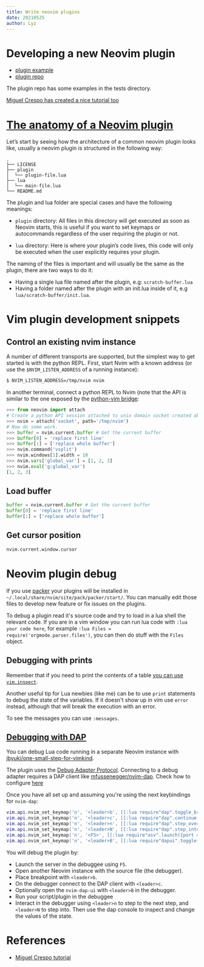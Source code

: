 ```yaml
---
title: Write neovim plugins
date: 20210525
author: Lyz
---
```


# Developing a new Neovim plugin

* [plugin example](https://github.com/jacobsimpson/nvim-example-python-plugin)
* [plugin repo](https://github.com/neovim/python-client)

The plugin repo has some examples in the tests directory.

[Miguel Crespo has created a nice tutorial too](https://miguelcrespo.co/posts/how-to-write-a-neovim-plugin-in-lua)
# [The anatomy of a Neovim plugin](https://miguelcrespo.co/posts/how-to-write-a-neovim-plugin-in-lua) 

Let’s start by seeing how the architecture of a common neovim plugin looks like, usually a neovim plugin is structured in the following way:

```code
.
├── LICENSE
├── plugin
│  └── plugin-file.lua
├── lua
│  └── main-file.lua
└── README.md

```

The plugin and lua folder are special cases and have the following meanings:

- `plugin` directory: All files in this directory will get executed as soon as Neovim starts, this is useful if you want to set keymaps or autocommands regardless of the user requiring the plugin or not.

- `lua` directory: Here is where your plugin’s code lives, this code will only be executed when the user explicitly requires your plugin.

The naming of the files is important and will usually be the same as the plugin, there are two ways to do it:

- Having a single lua file named after the plugin, e.g: `scratch-buffer.lua`
- Having a folder named after the plugin with an init.lua inside of it, e.g `lua/scratch-buffer/init.lua`.

# Vim plugin development snippets

## Control an existing nvim instance

A number of different transports are supported, but the simplest way to get
started is with the python REPL. First, start Nvim with a known address (or use
the `$NVIM_LISTEN_ADDRESS` of a running instance):

```sh
$ NVIM_LISTEN_ADDRESS=/tmp/nvim nvim
```

In another terminal, connect a python REPL to Nvim (note that the API is similar
to the one exposed by the [python-vim
bridge](http://vimdoc.sourceforge.net/htmldoc/if_pyth.html#python-vim):

```python
>>> from neovim import attach
# Create a python API session attached to unix domain socket created above:
>>> nvim = attach('socket', path='/tmp/nvim')
# Now do some work.
>>> buffer = nvim.current.buffer # Get the current buffer
>>> buffer[0] = 'replace first line'
>>> buffer[:] = ['replace whole buffer']
>>> nvim.command('vsplit')
>>> nvim.windows[1].width = 10
>>> nvim.vars['global_var'] = [1, 2, 3]
>>> nvim.eval('g:global_var')
[1, 2, 3]
```

## Load buffer

```python
buffer = nvim.current.buffer # Get the current buffer
buffer[0] = 'replace first line'
buffer[:] = ['replace whole buffer']
```

## Get cursor position
```python
nvim.current.window.cursor
```
# Neovim plugin debug

If you use [packer](#packer) your plugins will be installed in `~/.local/share/nvim/site/pack/packer/start/`. You can manually edit those files to develop new feature or fix issues on the plugins.

To debug a plugin read it's source code and try to load in a lua shell the relevant code. If you are in a vim window you can run lua code with `:lua your code here`, for example `:lua Files = require('orgmode.parser.files')`, you can then do stuff with the `Files` object.

## Debugging with prints

Remember that if you need to print the contents of a table [you can use `vim.inspect`](lua.md#inspect-contents-of-Lua-table-in-Neovim).

Another useful tip for Lua newbies (like me) can be to use `print` statements to debug the state of the variables. If it doesn't show up in vim use `error` instead, although that will break the execution with an error.

To see the messages you can use `:messages`. 

## [Debugging with DAP](https://github.com/nanotee/nvim-lua-guide#debugging-lua-code)

You can debug Lua code running in a separate Neovim instance with [jbyuki/one-small-step-for-vimkind](vim_dap.md#one-small-step-for-vimkind).

The plugin uses the [Debug Adapter Protocol](vim_dap.md#debug-adapter-protocol). Connecting to a debug adapter requires a DAP client like [mfussenegger/nvim-dap](vim_dap.md#nvim-dap). Check how to configure [here](vim_dap.md#one-small-step-for-vimkind)

Once you have all set up and assuming you're using the next keybindings for `nvim-dap`:

```lua
vim.api.nvim_set_keymap('n', '<leader>b', [[:lua require"dap".toggle_breakpoint()<CR>]], { noremap = true })
vim.api.nvim_set_keymap('n', '<leader>c', [[:lua require"dap".continue()<CR>]], { noremap = true })
vim.api.nvim_set_keymap('n', '<leader>n', [[:lua require"dap".step_over()<CR>]], { noremap = true })
vim.api.nvim_set_keymap('n', '<leader>N', [[:lua require"dap".step_into()<CR>]], { noremap = true })
vim.api.nvim_set_keymap('n', '<F5>', [[:lua require"osv".launch({port = 8086})<CR>]], { noremap = true })
vim.api.nvim_set_keymap('n', '<leader>B', [[:lua require"dapui".toggle()<CR>]], { noremap = true })
```

You will debug the plugin by:

- Launch the server in the debuggee using `F5`.
- Open another Neovim instance with the source file (the debugger).
- Place breakpoint with `<leader>b`.
- On the debugger connect to the DAP client with `<leader>c`.
- Optionally open the `nvim-dap-ui` with `<leader>B` in the debugger.
- Run your script/plugin in the debuggee
- Interact in the debugger using `<leader>n` to step to the next step, and `<leader>N` to step into. Then use the dap console to inspect and change the values of the state.

# References
- [Miguel Crespo tutorial](https://miguelcrespo.co/posts/how-to-write-a-neovim-plugin-in-lua)

